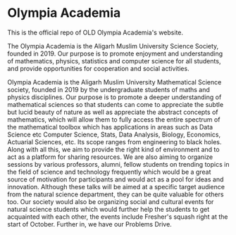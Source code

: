 # Olympia Academia
This is the official repo of OLD Olympia Academia's website.

The Olympia Academia is the Aligarh Muslim University Science Society, founded in 2019. Our purpose is to promote enjoyment and understanding of mathematics, physics, statistics and computer science for all students, and provide opportunities for cooperation and social activities.

Olympia Academia is the Aligarh Muslim University Mathematical Science society, founded in 2019 by the undergraduate students of maths and physics disciplines. Our purpose is to promote a deeper understanding of mathematical sciences so that students can come to appreciate the subtle but lucid beauty of nature as well as appreciate the abstract concepts of mathematics, which will allow them to fully access the entire spectrum of the mathematical toolbox which has applications in areas such as Data Science etc Computer Science, Stats, Data Analysis, Biology, Economics, Actuarial Sciences, etc. Its scope ranges from engineering to black holes. Along with all this, we aim to provide the right kind of environment and to act as a platform for sharing resources.
We are also aiming to organize sessions by various professors, alumni, fellow students on trending topics in the field of science and technology frequently which would be a great source of motivation for participants and would act as a pool for ideas and innovation. Although these talks will be aimed at a specific target audience from the natural science department, they can be quite valuable for others too.
Our society would also be organizing social and cultural events for natural science students which would further help the students to get acquainted with each other, the events include Fresher's squash right at the start of October. Further in, we have our Problems Drive.

